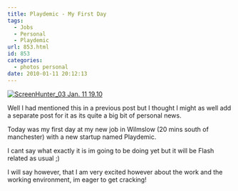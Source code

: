 ```yaml
---
title: Playdemic - My First Day
tags:
  - Jobs
  - Personal
  - Playdemic
url: 853.html
id: 853
categories:
  - photos personal
date: 2010-01-11 20:12:13
---
```


[![](https://mikecann.co.uk/wp-content/uploads/2010/01/ScreenHunter_03-Jan.-11-19.10.jpg "ScreenHunter_03 Jan. 11 19.10")](https://mikecann.co.uk/wp-content/uploads/2010/01/ScreenHunter_03-Jan.-11-19.10.jpg)

Well I had mentioned this in a previous post but I thought I might as well add a separate post for it as its quite a big bit of personal news.
<!-- more -->
Today was my first day at my new job in Wilmslow (20 mins south of manchester) with a new startup named Playdemic.

I cant say what exactly it is im going to be doing yet but it will be Flash related as usual ;)

I will say however, that I am very excited however about the work and the working environment, im eager to get cracking!
